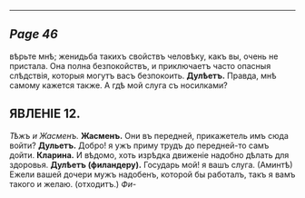 

---
*Page 46*
---

вѣрьте мнѣ; женидьба такихъ свойствъ человѣку, какъ вы, очень не пристала. Она полна безпокойствъ, и приключаетъ часто опасныя слѣдствія, которыя могутъ васъ безпокоить.
**Дулѣетъ.**
Правда, мнѣ самому кажется также. А гдѣ мой слуга съ носилками?
## ЯВЛЕНІЕ 12.
_Тѣжъ и Жасменъ._
**Жасменъ.**
Они въ передней, прикажетель имъ сюда войти?
**Дульетъ.**
Добро! я ужъ приму трудъ до передней-то самъ дойти.
**Кларина.**
И вѣдомо, хоть изрѣдка движеніе надобно дѣлать для здоровья.
**Дулѣетъ (филандеру).**
Государь мой! я вашъ слуга. (Аминтѣ) Ежели вашей дочери мужъ надобенъ, которой бы работалъ, такъ я вамъ такого и желаю.
(отходитъ.)
*Фи-*